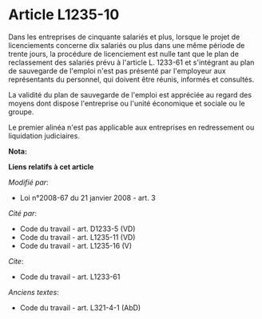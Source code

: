 # Article L1235-10

Dans les entreprises de cinquante salariés et plus, lorsque le projet de licenciements concerne dix salariés ou plus dans une
même période de trente jours, la procédure de licenciement est nulle tant que le plan de reclassement des salariés prévu à
l'article L. 1233-61 et s'intégrant au plan de sauvegarde de l'emploi n'est pas présenté par l'employeur aux représentants du
personnel, qui doivent être réunis, informés et consultés.

La validité du plan de sauvegarde de l'emploi est appréciée au regard des moyens dont dispose l'entreprise ou l'unité
économique et sociale ou le groupe.

Le premier alinéa n'est pas applicable aux entreprises en redressement ou liquidation judiciaires.

**Nota:**



**Liens relatifs à cet article**

_Modifié par_:

  - Loi n°2008-67 du 21 janvier 2008 - art. 3

_Cité par_:

  - Code du travail - art. D1233-5 (VD)
  - Code du travail - art. L1235-11 (VD)
  - Code du travail - art. L1235-16 (V)

_Cite_:

  - Code du travail - art. L1233-61

_Anciens textes_:

  - Code du travail - art. L321-4-1 (AbD)

